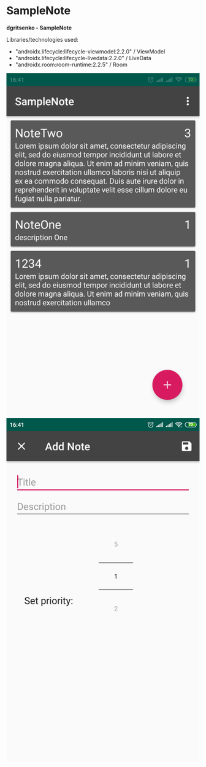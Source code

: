 
# SampleNote

**dgritsenko - SampleNote**
 

Libraries/technologies used:

- "androidx.lifecycle:lifecycle-viewmodel:2.2.0" / ViewModel
- "androidx.lifecycle:lifecycle-livedata:2.2.0" / LiveData
- "androidx.room:room-runtime:2.2.5" / Room
 

 
 ![Screenshot](https://github.com/dgritsenko/SampleNote/blob/master/Screenshot_2020-07-07-16-41-52-506_com.dgricko.samplenote.png)
 ![Screenshot](https://github.com/dgritsenko/SampleNote/blob/master/Screenshot_2020-07-07-16-41-31-068_com.dgricko.samplenote.png)


